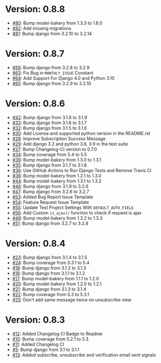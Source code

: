 # Version: 0.8.8

* [#80](https://github.com/saadmk11/django-newsfeed/pull/80): Bump model-bakery from 1.3.3 to 1.6.0
* [#82](https://github.com/saadmk11/django-newsfeed/pull/82): Add missing migrations
* [#81](https://github.com/saadmk11/django-newsfeed/pull/81): Bump django from 3.2.10 to 3.2.14


# Version: 0.8.7

* [#59](https://github.com/saadmk11/django-newsfeed/pull/59): Bump django from 3.2.8 to 3.2.9
* [#63](https://github.com/saadmk11/django-newsfeed/pull/63): Fix Bug in `MONTHLY_ISSUE` Constant
* [#64](https://github.com/saadmk11/django-newsfeed/pull/64): Add Support For Django 4.0 and Python 3.10
* [#65](https://github.com/saadmk11/django-newsfeed/pull/65): Bump django from 3.2.9 to 3.2.10


# Version: 0.8.6

* [#42](https://github.com/saadmk11/django-newsfeed/pull/42): Bump django from 3.1.8 to 3.1.9
* [#33](https://github.com/saadmk11/django-newsfeed/pull/33): Bump django from 3.1.6 to 3.1.7
* [#32](https://github.com/saadmk11/django-newsfeed/pull/32): Bump django from 3.1.5 to 3.1.6
* [#30](https://github.com/saadmk11/django-newsfeed/pull/30): Add License and supported python version in the README.rst
* [#28](https://github.com/saadmk11/django-newsfeed/pull/28): Improve Subscription Success Message
* [#29](https://github.com/saadmk11/django-newsfeed/pull/29): Add django 3.2 and python 3.8, 3.9 in the test suite
* [#27](https://github.com/saadmk11/django-newsfeed/pull/27): Bump Changelog-CI version to 0.7.0
* [#34](https://github.com/saadmk11/django-newsfeed/pull/34): Bump coverage from 5.4 to 5.5
* [#39](https://github.com/saadmk11/django-newsfeed/pull/39): Bump model-bakery from 1.3.0 to 1.3.1
* [#35](https://github.com/saadmk11/django-newsfeed/pull/35): Bump django from 3.1.7 to 3.1.8
* [#36](https://github.com/saadmk11/django-newsfeed/pull/36): Use GitHub Actions to Run Django Tests and Remove Travis CI
* [#38](https://github.com/saadmk11/django-newsfeed/pull/38): Bump model-bakery from 1.2.1 to 1.3.0
* [#44](https://github.com/saadmk11/django-newsfeed/pull/44): Bump model-bakery from 1.3.1 to 1.3.2
* [#46](https://github.com/saadmk11/django-newsfeed/pull/46): Bump django from 3.1.9 to 3.2.6
* [#47](https://github.com/saadmk11/django-newsfeed/pull/47): Bump django from 3.2.6 to 3.2.7
* [#53](https://github.com/saadmk11/django-newsfeed/pull/53): Added Bug Report Issue Template
* [#54](https://github.com/saadmk11/django-newsfeed/pull/54): Feature Request Issue Template
* [#55](https://github.com/saadmk11/django-newsfeed/pull/55): Update Test Project Settings With `DEFAULT_AUTO_FIELD`
* [#56](https://github.com/saadmk11/django-newsfeed/pull/56): Add Custom `is_ajax()` function to check if request is ajax
* [#49](https://github.com/saadmk11/django-newsfeed/pull/49): Bump model-bakery from 1.3.2 to 1.3.3
* [#51](https://github.com/saadmk11/django-newsfeed/pull/51): Bump django from 3.2.7 to 3.2.8


# Version: 0.8.4

* [#23](https://github.com/saadmk11/django-newsfeed/pull/23): Bump django from 3.1.4 to 3.1.5
* [#24](https://github.com/saadmk11/django-newsfeed/pull/24): Bump coverage from 5.3.1 to 5.4
* [#18](https://github.com/saadmk11/django-newsfeed/pull/18): Bump django from 3.1.2 to 3.1.3
* [#16](https://github.com/saadmk11/django-newsfeed/pull/16): Bump django from 3.1.1 to 3.1.2
* [#17](https://github.com/saadmk11/django-newsfeed/pull/17): Bump model-bakery from 1.1.1 to 1.2.0
* [#20](https://github.com/saadmk11/django-newsfeed/pull/20): Bump model-bakery from 1.2.0 to 1.2.1
* [#21](https://github.com/saadmk11/django-newsfeed/pull/21): Bump django from 3.1.3 to 3.1.4
* [#22](https://github.com/saadmk11/django-newsfeed/pull/22): Bump coverage from 5.3 to 5.3.1
* [#25](https://github.com/saadmk11/django-newsfeed/pull/25): Don't add same message twice on unsubscribe view


# Version: 0.8.3

* [#12](https://github.com/saadmk11/django-newsfeed/pull/12): Added Changelog CI Badge to Readme
* [#10](https://github.com/saadmk11/django-newsfeed/pull/10): Bump coverage from 5.2.1 to 5.3
* [#11](https://github.com/saadmk11/django-newsfeed/pull/11): Added Changelog CI
* [#5](https://github.com/saadmk11/django-newsfeed/pull/5): Bump django from 3.1 to 3.1.1
* [#13](https://github.com/saadmk11/django-newsfeed/pull/13): Added subscribe, unsubscribe and verification email sent signals
